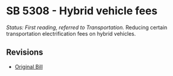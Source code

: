 # SB 5308 - Hybrid vehicle fees
*Status: First reading, referred to Transportation.*
Reducing certain transportation electrification fees on hybrid vehicles.

## Revisions
* [Original Bill](1/)